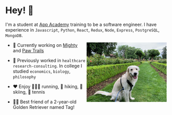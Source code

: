 # Hey! 👋

I'm a student at [App Academy](https:github.com/appacademy) training to be a software engineer. I have experience in `Javascript`, `Python`, `React`, `Redux`, `Node`, `Express`, `PostgreSQL`, `MongoDB`.

<img align="right" src="tag.jpeg" width="250"  />

- 🌱 Currently working on [Mighty](https://github.com/matt-ramotar/Mighty) and [Paw Trails](https://github.com/matt-ramotar/pawtrails)

- 🧰 Previously worked in `healthcare` `research-consulting`. In college I studied `economics`, `biology`, `philosophy`

- ❤️ Enjoy 🏃🏽‍♂️ running, 🥾 hiking, 🎿 skiing, 🎾 tennis

- 🐕‍🦺 Best friend of a 2-year-old Golden Retriever named Tag!
